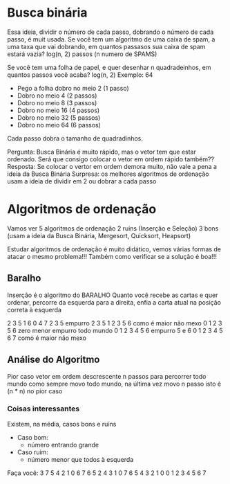 # Busca binária

Essa ideia, dividir o número de cada passo, dobrando o número de cada passo, é muit usada.
Se você tem um algoritmo de uma caixa de spam, a uma taxa que vai dobrando, em quantos passasos sua caixa de spam estará vazia?
log(n, 2) passos (n numero de SPAMS)

Se você tem uma folha de papel, e quer desenhar n quadradeinhos, em quantos passos você acaba? log(n, 2)
Exemplo: 64
 - Pego a folha dobro no meio 2 (1 passo)
 - Dobro no meio 4 (2 passos)
 - Dobro no meio 8 (3 passos)
 - Dobro no meio 16 (4 passos)
 - Dobro no meio 32 (5 passos)
 - Dobro no meio 64 (6 passos)

Cada passo dobra o tamanho de quadradinhos.

Pergunta: Busca Binária é muito rápido, mas o vetor tem que estar ordenado. Será que consigo colocar o vetor em ordem rápido também??
Resposta: Se colocar o vertor em ordem demora muito, não vale a pena a ideia da Busca Binária
Surpresa: os melhores algoritmos de ordenação usam a ideia de dividir em 2 ou dobrar a cada passo

# Algoritmos de ordenação

Vamos ver 5 algoritmos de ordenação
2 ruins (Inserção e Seleção)
3 bons (usam a ideia da Busca Binária, Mergesort, Quicksort, Heapsort)

Estudar algoritmos de ordenação é muito didático, vemos várias formas de atacar o mesmo problema!!!
Também como verificar se a solução é boa!!!

## Baralho

Inserção é o algoritmo do BARALHO
Quanto você recebe as cartas e quer ordenar, percorre da esquerda para a direita, enfia a carta atual na posição correta à esquerda

2 3 5 1 6 0 4 7
2 3 5 empurro 2 3 5
1 2 3 5 6 como é maior não mexo
0 1 2 3 5 6 zero menor empurro todo mundo
0 1 2 3 4 5 6 empurro 5 e 6
0 1 2 3 4 5 6 7 como é maior não mexo

## Análise do Algoritmo
Pior caso vetor em ordem descrescente
n passos para percorrer todo mundo
como sempre movo todo mundo, na última vez
movo n passo
isto é (n * n) no pior caso

### Coisas interessantes

Existem, na média, casos bons e ruins
  - Caso bom:
    - número entrando grande
  - Caso ruim:
    - número menor que todos à esquerda

Faça você: 
3 7 5 4 2 1 0 6
7 6 5 2 4 3 1 0
7 6 5 4 3 2 1 0
0 1 2 3 4 5 6 7